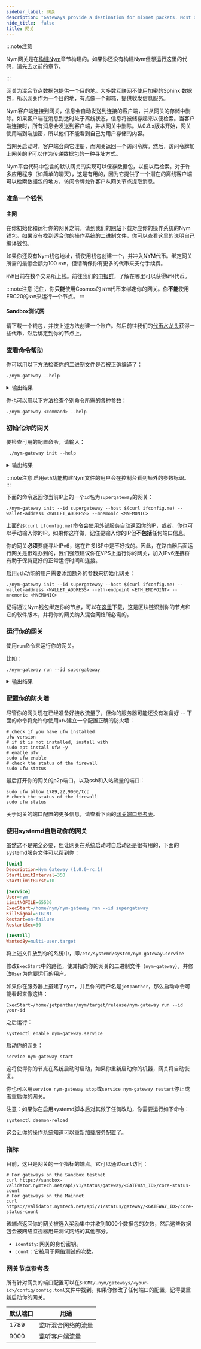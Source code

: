 ```yaml
---
sidebar_label: 网关
description: "Gateways provide a destination for mixnet packets. Most of the internet doesn't use encrypted Sphinx packets, so the gateway acts as a destination for Sphinx traffic."
hide_title:  false
title: 网关
---
```


:::note注意

Nym网关是在[构建Nym](/docs/next/run-nym-nodes/build-nym/)章节构建的。如果你还没有构建Nym但想运行这里的代码，请先去之前的章节。

:::

网关为混合节点数据包提供一个目的地。大多数互联网不使用加密的Sphinx 数据包，所以网关作为一个目的地，有点像一个邮箱，提供收发信息服务。

Nym客户端连接到网关，信息会自动发送到连接的客户端，并从网关的存储中删除。如果客户端在消息到达时处于离线状态，信息将被储存起来以便检索。当客户端连接时，所有消息会发送到客户端，并从网关中删除。从0.8.x版本开始，网关使用端到端加密，所以他们不能看到自己为用户存储的内容。

当网关启动时，客户端会向它注册，而网关返回一个访问令牌。然后，访问令牌加上网关的IP可以作为传递数据包的一种寻址方式。

Nym平台代码中包含的默认网关的实现可以保存数据包，以便以后检索。对于许多应用程序（如简单的聊天），这是有用的，因为它提供了一个潜在的离线客户端可以检索数据包的地方，访问令牌允许客户从网关节点提取消息。

### 准备一个钱包
#### 主网
在你初始化和运行你的网关之前，请到我们的[网站](https://nymtech.net/download/)下载对应你的操作系统的Nym钱包。如果没有找到适合你的操作系统的二进制文件，你可以查看[这里](/docs/next/nym-apps/wallet)的说明自己编译钱包。

如果你还没有Nym钱包地址，请使用钱包创建一个，并冲入NYM代币。绑定网关所需的最低金额为100 `NYM`，但请确保你有更多的代币来支付手续费。

`NYM`目前在数个交易所上线。前往我们的[电报群](https://t.me/nymchan)，了解在哪里可以获得`NYM`代币。 

:::note注意
记住，你**只能**使用Cosmos的 `NYM`代币来绑定你的网关。你**不能**使用ERC20的`NYM`来运行一个节点。
:::

#### Sandbox测试网
请下载一个钱包，并按上述方法创建一个账户。然后前往我们的[代币水龙头](https://faucet.nymtech.net/)获得一些代币，然后绑定到你的节点上。

### 查看命令帮助

你可以用以下方法检查你的二进制文件是否被正确编译了：


```
./nym-gateway --help
```

<details>
  <summary>输出结果</summary>

        nym-gateway 1.1.0
        Nymtech

        Build Timestamp:    2022-05-06T13:07:46.187796508+00:00
        Build Version:      1.1.0
        Commit SHA:         945dda0c24f2f964f27066af320441446973e383
        Commit Date:        2022-05-04T15:57:36+00:00
        Commit Branch:      detached HEAD
        rustc Version:      1.60.0
        rustc Channel:      stable
        cargo Profile:      release

        USAGE:
            nym-gateway <SUBCOMMAND>

        OPTIONS:
            -h, --help
                    Print help information

            -V, --version
                    Print version information

        SUBCOMMANDS:
            help
                    Print this message or the help of the given subcommand(s)
            init
                    Initialise the gateway
            node-details
                    Show details of this gateway
            run
                    Starts the gateway
            sign
                    Sign text to prove ownership of this mixnode
            upgrade
                    Try to upgrade the gateway

</details>

你也可以用以下方法检查个别命令所需的各种参数：

```
./nym-gateway <command> --help
```


### 初始化你的网关


要检查可用的配置命令，请输入：

```
 ./nym-gateway init --help
```

<details>
  <summary>输出结果</summary>

    nym-gateway-init 
    Initialise the gateway

    USAGE:
        nym-gateway init [OPTIONS] --id <ID> --host <HOST> --wallet-address <WALLET_ADDRESS> --mnemonic <MNEMONIC>

    OPTIONS:
            --announce-host <ANNOUNCE_HOST>
                The host that will be reported to the directory server

            --clients-port <CLIENTS_PORT>
                The port on which the gateway will be listening for clients gateway-requests

            --datastore <DATASTORE>
                Path to sqlite database containing all gateway persistent data

        -h, --help
                Print help information

            --host <HOST>
                The custom host on which the gateway will be running for receiving sphinx packets

            --id <ID>
                Id of the gateway we want to create config for

            --mix-port <MIX_PORT>
                The port on which the gateway will be listening for sphinx packets

            --mnemonic <MNEMONIC>
                Cosmos wallet mnemonic needed for double spending protection

            --validator-apis <VALIDATOR_APIS>
                Comma separated list of endpoints of the validators APIs

            --wallet-address <WALLET_ADDRESS>
                The wallet address you will use to bond this gateway, e.g.
                nymt1z9egw0knv47nmur0p8vk4rcx59h9gg4zuxrrr9

</details>

:::note注意
启用`eth`功能构建Nym文件的用户会在控制台看到额外的参数标识。
:::

下面的命令返回你当前IP上的一个`id`名为`supergateway`的网关：

```
./nym-gateway init --id supergateway --host $(curl ifconfig.me) --wallet-address <WALLET_ADDRESS> --mnemonic <MNEMONIC> 
```

上面的`$(curl ifconfig.me)`命令会使用外部服务自动返回你的IP，或者，你也可以手动输入你的IP。如果你这样做，记住要输入你的IP但**不包括**任何端口信息。

你的网关**必须**要能寻址IPv6，这在许多ISP中是不好找的。因此，在路由器后面运行网关是很难办到的，我们强烈建议你在VPS上运行你的网关，加入IPv6连接将有助于保持更好的正常运行时间和连接。

启用`eth`功能的用户需要添加额外的参数来初始化网关：

```
./nym-gateway init --id supergateway --host $(curl ifconfig.me) --wallet-address <WALLET_ADDRESS> --eth-endpoint <ETH_ENDPOINT> --mnemonic <MNEMONIC>
```

记得通过Nym钱包绑定你的节点，可以在[这里](https://github.com/nymtech/nym/releases/)下载，这是区块链识别你的节点和它的软件版本，并将你的网关纳入混合网络所必需的。

### 运行你的网关

使用`run`命令来运行你的网关。

比如：

```
./nym-gateway run --id supergateway
```

<details>
  <summary>输出结果</summary>

    Starting gateway supergateway...

    To bond your gateway you will need to install the Nym wallet, go to https://nymtech.net/get-involved and select the Download button.
    Select the correct version and install it to your machine. You will need to provide the following: 
    
    Identity Key: 6jWSJZsQ888jwzi1CBfkHefiDdUEjgwfeMfJU4RNhDuk
    Sphinx Key: HbqYJwjmtzDi4WzGp7ehj8Ns394sRvJnxtanX28upon
    Owner Signature: wRKxr1CnoyBB9AYPSaXgE4dCP757ffMz5gkja8EKaYR82a63FK9HYV3HXZnLcSaNXkzN3CJnxG2FREv1ZE9xwvx
    Host: 62.240.134.46 (bind address: 62.240.134.46)
    Version: 1.1.0
    Mix Port: 1789, Clients port: 9000
    Data store is at: "/home/mx/.nym/gateways/supergateway/data/db.sqlite"
    2022-04-27T16:04:33.831Z INFO  nym_gateway::node > Starting nym gateway!
    2022-04-27T16:04:34.268Z INFO  nym_gateway::node > Starting mix packet forwarder...
    2022-04-27T16:04:34.269Z INFO  nym_gateway::node > Starting mix socket listener...
    2022-04-27T16:04:34.269Z INFO  nym_gateway::node::mixnet_handling::receiver::listener > Running mix listener on "62.240.134.46:1789"
    2022-04-27T16:04:34.269Z INFO  nym_gateway::node                                      > Starting client [web]socket listener...
    2022-04-27T16:04:34.269Z INFO  nym_gateway::node                                      > Finished nym gateway startup procedure - it should now be able to receive mix and client traffic!

</details>

### 配置你的防火墙

尽管你的网关现在已经准备好接收流量了，但你的服务器可能还没有准备好 -- 下面的命令将允许你使用`ufw`建立一个配置正确的防火墙：

```
# check if you have ufw installed
ufw version
# if it is not installed, install with
sudo apt install ufw -y
# enable ufw
sudo ufw enable
# check the status of the firewall
sudo ufw status
```

最后打开你的网关的p2p端口，以及ssh和入站流量的端口：

```
sudo ufw allow 1789,22,9000/tcp
# check the status of the firewall
sudo ufw status
```

关于网关的端口配置的更多信息，请查看下面的[网关端口参考表](#gateway-port-reference)。

### 使用systemd自启动你的网关

虽然这不是完全必要，但让网关在系统启动时自启动还是很有用的，下面的systemd服务文件可以帮到你：

```ini
[Unit]
Description=Nym Gateway (1.0.0-rc.1)
StartLimitInterval=350
StartLimitBurst=10

[Service]
User=nym
LimitNOFILE=65536
ExecStart=/home/nym/nym-gateway run --id supergateway
KillSignal=SIGINT
Restart=on-failure
RestartSec=30

[Install]
WantedBy=multi-user.target
```

将上述文件放到你的系统中，即`/etc/systemd/system/nym-gateway.service`

修改`ExecStart`中的路径，使其指向你的网关的二进制文件（`nym-gateway`），并修改`User`为你要运行的用户。

如果你在服务器上搭建了nym，并且你的用户名是`jetpanther`，那么启动命令可能看起来像这样：

`ExecStart=/home/jetpanther/nym/target/release/nym-gateway run --id your-id`

之后运行：

```
systemctl enable nym-gateway.service
```

启动你的网关：

```
service nym-gateway start
```

这将使得你的节点在系统启动时启动，如果你重新启动你的机器，网关将自动恢复。

你也可以用`service nym-gateway stop`或`service nym-gateway restart`停止或者重启你的网关。

注意：如果你在启用systemd脚本后对其做了任何改动，你需要运行如下命令：

```
systemctl daemon-reload
```

这会让你的操作系统知道可以重新加载服务配置了。

### 指标

目前，这只是网关的一个指标的端点。它可以通过`curl`访问：

```
# For gateways on the Sandbox testnet
curl https://sandbox-validator.nymtech.net/api/v1/status/gateway/<GATEWAY_ID>/core-status-count
# For gateways on the Mainnet
curl https://validator.nymtech.net/api/v1/status/gateway/<GATEWAY_ID>/core-status-count
```

该端点返回你的网关被选入奖励集中并收到1000个数据包的次数，然后这些数据包会被网络监视器用来测试网络的其他部分。

- `identity`: 网关的身份密钥。
- `count`：它被用于网络测试的次数。

### 网关节点参考表

所有针对网关的端口配置可以在`$HOME/.nym/gateways/<your-id>/config/config.toml`文件中找到。如果你修改了任何端口的配置，记得要重新启动你的网关。

| 默认端口 | 用途               |
| -------- | ------------------ |
| 1789     | 监听混合网络的流量 |
| 9000     | 监听客户端流量     |

